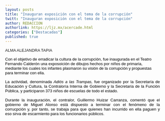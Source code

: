 ```yaml
---
layout: posts
title: "Inauguran exposición con el tema de la corrupción"
twitt: "Inauguran exposición con el tema de la corrupción"
author: REDACCION
authorlink: https://ljz.mx/acercade.html
categories: ["Destacadas"]
published: true
---
```

<p style="text-align: justify;">
  <span style="font-size: small;"><span style="font-family: arial, helvetica, sans-serif;">ALMA ALEJANDRA TAPIA</span></span>
</p>

<p style="text-align: justify;" />

<span style="color: #000000; line-height: normal;" /><span style="font-size: small;" /><span style="font-family: arial, helvetica, sans-serif;" />Con el objetivo de erradicar la cultura de la corrupción, fue inaugurada en el Teatro Fernando Calderón una exposoición de dibujos hechos por niños de primaria, mediante los cuales los infantes plasmaron su visión de la corrupción y propuestas para terminar con ella. </span></span></span></p> <p style="text-align: justify;">
  <span style="font-size: small;"><span style="font-family: arial, helvetica, sans-serif;"><span style="color: #000000; line-height: normal;">La actividad, denominada </span><em style="color: #000000; font-family: arial, sans-serif; font-size: 13px; line-height: normal;">Adiós a las Trampas, </em><span style="color: #000000; line-height: normal;">fue organizado por la Secretaría de Educación y Cultura, la Contraloría Interna de Gobierno y la Secretaría de la Función Pública, y participaron 373 niños de escuelas de todo el estado.</span><br style="color: #000000; font-family: arial, sans-serif; font-size: 13px; line-height: normal;" /><br style="color: #000000; font-family: arial, sans-serif; font-size: 13px; line-height: normal;" /><span style="color: #000000; line-height: normal;">Durante la inauguración, el contralor, Guillermo Huizar Carranza, comentó que el gobierno de Miguel Alonso está dispuesto a terminar con el fenómeno de la corrucpción y, por tanto, se trabaja para que quienes han incurrido en ella paguen y eso sirva de escarmiento para los funcionarios públicos. </span></span></span>
</p>
